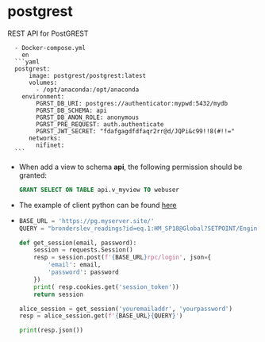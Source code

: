 # postgrest
REST API for PostGREST



      - Docker-compose.yml
        en
      ```yaml
      postgrest:
          image: postgrest/postgrest:latest
          volumes:
            - /opt/anaconda:/opt/anaconda
        environment:
            PGRST_DB_URI: postgres://authenticator:mypwd:5432/mydb
            PGRST_DB_SCHEMA: api 
            PGRST_DB_ANON_ROLE: anonymous
            PGRST_PRE_REQUEST: auth.authenticate
            PGRST_JWT_SECRET: "fdafgagdfdfaqr2rr@d/JQPi&c99!!8(#!!="  
          networks:
            nifinet:
      ```
      
      
      
   - When add a view to schema **api**, the following permission should be granted:

        ```sql
        GRANT SELECT ON TABLE api.v_myview TO webuser
        ```

        

   - The example of client python can be found [here ](https://github.com/monacoremo/postgrest-sessions-example/blob/master/tests.py)

- ```python
  BASE_URL = 'https://pg.myserver.site/'
  QUERY = "bronderslev_readings?id=eq.1:HM_SP18@Global?SETPOINT/EngineeringUnits&select=reading,timestamp&order=timestamp.desc"
  
  def get_session(email, password):
      session = requests.Session()
      resp = session.post(f'{BASE_URL}rpc/login', json={
          'email': email,
          'password': password
      })
      print( resp.cookies.get('session_token'))
      return session
  
  alice_session = get_session('youremailaddr', 'yourpassword')
  resp = alice_session.get(f'{BASE_URL}{QUERY}')
  
  print(resp.json())
  ```

  